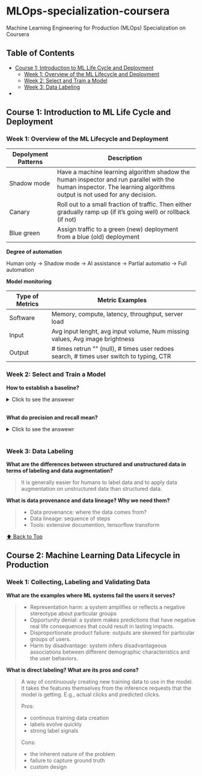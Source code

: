 # MLOps-specialization-coursera
Machine Learning Engineering for Production (MLOps) Specialization on Coursera


## Table of Contents 
- [Course 1: Introduction to ML Life Cycle and Deployment](#course-1-introduction-to-ml-life-cycle-and-deployment)
    - [Week 1: Overview of the ML Lifecycle and Deployment](#week-1-overview-of-the-ml-lifecycle-and-deployment)
    - [Week 2: Select and Train a Model](#week-2-select-and-train-a-model)
    - [Week 3: Data Labeling](#week-3-data-labeling)
- []()


## Course 1: Introduction to ML Life Cycle and Deployment

### Week 1: Overview of the ML Lifecycle and Deployment

| Depolyment Patterns | Description |
| -- | -- |
| Shadow mode | Have a machine learning algorithm shadow the human inspector and run parallel with the human inspector. The learning algorithms output is not used for any decision.
| Canary | Roll out to a small fraction of traffic. Then either gradually ramp up (if it’s going well) or rollback (if not) 
| Blue green | Assign traffic to a green (new) deployment from a blue (old) deployment

**Degree of automation**

Human only -> Shadow mode -> AI assistance -> Partial automatio -> Full automation 

**Model monitoring**

| Type of Metrics | Metric Examples | 
| -- | -- | 
| Software | Memory, compute, latency, throughput, server load | 
| Input | Avg input lenght, avg input volume, Num missing values, Avg image brightness
| Output | # times retrun "" (null), # times user redoes search, # times user switch to typing, CTR


### Week 2: Select and Train a Model

**How to establish a baseline?**


<details>
<summary>
Click to see the answewr
</summary>

- Human level performance (HLP). Generally it's more effective for establishing the baseline on unstructured data than structured data. 
- Literature search for state-of-the-art/open source
- Older system

</details>
<br />

**What do precision and recall mean?**

<details>
<summary>
Click to see the answewr
</summary>

| Metric | Formula | Layman definition 1 | Layman definition 2| 
| -- | -- | -- | -- | 
| Precision | $\frac{TP}{TP + FP}$ | TP / **Predicted** positive | How believable the model is when it says an instance is a positive?
| Recal | $\frac{TP}{TP + FN}$ | TP / **Real** positive | How often was the model able to find positives?

</details>
<br />

### Week 3: Data Labeling

**What are the differences between structured and unstructured data in terms of labeling and data augmentation?** 

> It is generally easier for humans to label data and to apply data augmentation on unstructured data than structured data.

**What is data provenance and data lineage? Why we need them?**

> - Data provenance: where the data comes from? 
> - Data lineage: sequence of steps
> - Tools: extensive documention, tensorflow transform

[⬆️ Back to Top](#table-of-contents)

## Course 2: Machine Learning Data Lifecycle in Production

### Week 1: Collecting, Labeling and Validating Data 

**What are the examples where ML systems fail the users it serves?**

> - Representation harm: a system amplifies or reflects a negative stereotype about particular groups
> - Opportunity denial: a system makes predictions that have negative real life consequences that could result in lasting impacts. 
> - Disproportionate product failure: outputs are skewed for particular groups of users. 
> - Harm by disadvantage: system infers disadvantageous associations between different demographic characteristics and the user behaviors.

**What is direct labeling? What are its pros and cons?**

> A way of continuously creating new training data to use in the model. It takes the features themselves from the inference requests that the model is getting. E.g., actual clicks and predicted clicks. 
>
> Pros: 
> - continous training data creation
> - labels evolve quickly
> - strong label signals
> 
> Cons:
> - the inherent nature of the problem
> - failure to capture ground truth
> - custom design